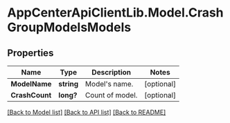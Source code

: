 # AppCenterApiClientLib.Model.CrashGroupModelsModels
## Properties

Name | Type | Description | Notes
------------ | ------------- | ------------- | -------------
**ModelName** | **string** | Model&#x27;s name. | [optional] 
**CrashCount** | **long?** | Count of model. | [optional] 

[[Back to Model list]](../README.md#documentation-for-models) [[Back to API list]](../README.md#documentation-for-api-endpoints) [[Back to README]](../README.md)

